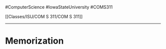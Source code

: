 #ComputerScience  #IowaStateUniversity  #COMS311 


[[Classes/ISU/COM S 311/COM S 311]] 

---

# Memorization